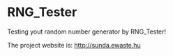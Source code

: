 RNG_Tester
==========

Testing yout random number generator by RNG_Tester!

The project website is: http://sunda.ewaste.hu

